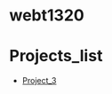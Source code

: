  # webt1320

<h1>Projects_list</h1>

<ul>
   <li><a href="Project_3/index.html" target="_blank">Project_3</a></li>
 </ul>
    
    